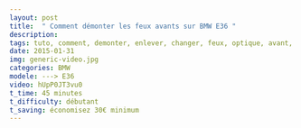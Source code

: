 ```yaml
---
layout: post
title:  " Comment démonter les feux avants sur BMW E36 "
description: 
tags: tuto, comment, demonter, enlever, changer, feux, optique, avant, bmw, e36
date: 2015-01-31 
img: generic-video.jpg
categories: BMW	
modele: ---> E36
video: hUpP0JT3vu0
t_time: 45 minutes
t_difficulty: débutant
t_saving: économisez 30€ minimum
---
```


